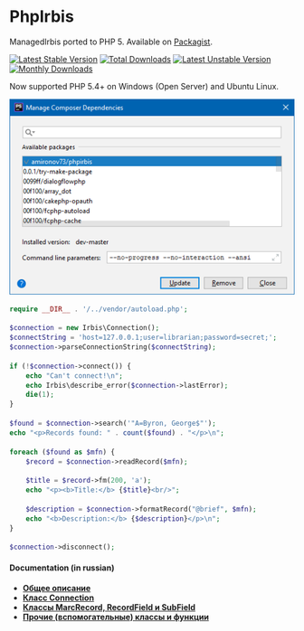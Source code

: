 # PhpIrbis

ManagedIrbis ported to PHP 5. Available on [Packagist](https://packagist.org/packages/amironov73/phpirbis).

[![Latest Stable Version](https://poser.pugx.org/amironov73/phpirbis/v/stable)](https://packagist.org/packages/amironov73/phpirbis) 
[![Total Downloads](https://poser.pugx.org/amironov73/phpirbis/downloads)](https://packagist.org/packages/amironov73/phpirbis)
[![Latest Unstable Version](https://poser.pugx.org/amironov73/phpirbis/v/unstable)](https://packagist.org/packages/amironov73/phpirbis)
[![Monthly Downloads](https://poser.pugx.org/amironov73/phpirbis/d/monthly)](https://packagist.org/packages/amironov73/phpirbis)

Now supported PHP 5.4+ on Windows (Open Server) and Ubuntu Linux.

![phpstorm](Docs/img/phpstorm.png)

```php
require __DIR__ . '/../vendor/autoload.php';

$connection = new Irbis\Connection();
$connectString = 'host=127.0.0.1;user=librarian;password=secret;';
$connection->parseConnectionString($connectString);

if (!$connection->connect()) {
    echo "Can't connect!\n";
    echo Irbis\describe_error($connection->lastError);
    die(1);
}

$found = $connection->search('"A=Byron, George$"');
echo "<p>Records found: " . count($found) . "</p>\n";

foreach ($found as $mfn) {
    $record = $connection->readRecord($mfn);

    $title = $record->fm(200, 'a');
    echo "<p><b>Title:</b> {$title}<br/>";

    $description = $connection->formatRecord("@brief", $mfn);
    echo "<b>Description:</b> {$description}</p>\n";
}

$connection->disconnect();
```

#### Documentation (in russian)

* [**Общее описание**](Docs/chapter1.md)
* [**Класс Connection**](Docs/chapter2.md)
* [**Классы MarcRecord, RecordField и SubField**](Docs/chapter3.md)
* [**Прочие (вспомогательные) классы и функции**](Docs/chapter4.md)

